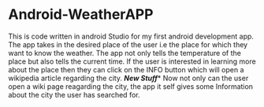 # Android-WeatherAPP
This is code written in android Studio for my first android development app.
The app takes in the desired place of the user i.e the place for which they want to know the weather. The app not only tells the temperature of the place but also
tells the current time. If the user is interested in learning more about the place then they can click on the INFO button which will open a wikipedia article regarding the 
city. 
*******New Stuff********
Now not only can the user open a wiki page reagarding the city, the app it self gives some Information about the city the user has searched for.
